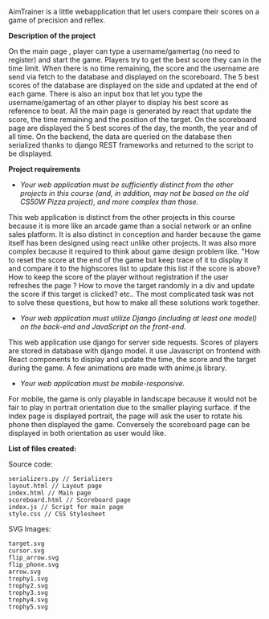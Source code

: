 AimTrainer is a little webapplication that let users compare their scores on a game of precision and reflex.

**Description of the project**

On the main page , player can type a username/gamertag (no need to register) and start the game. 
Players try to get the best score they can in the time limit. 
When there is no time remaining, the score and the username are send via fetch to the database and displayed on the scoreboard.
The 5 best scores of the database are displayed on the side and updated at the end of each game. 
There is also an input box that let you type the username/gamertag of an other player to display his best score as reference to beat.
All the main page is generated by react that update the score, the time remaining and the position of the target.
On the scoreboard page are displayed the 5 best scores of the day, the month, the year and of all time.
On the backend, the data are queried on the database then serialized thanks to django REST frameworks and returned to the script to be displayed.

**Project requirements** 

- *Your web application must be sufficiently distinct from the other projects in this course (and, in addition, may not be based on the old CS50W Pizza project), and more complex than those.*
    
This web application is distinct from the other projects in this course because it is more like an arcade game than a social network or an online sales platform. It is also distinct in conception and harder because the game itself has been designed using react unlike other projects. 
It was also more complex because it required to think about game design problem like. "How to reset the score at the end of the game but keep trace of it to display it and compare it to the highscores list to update this list if the score is above? How to keep the score of the player without registration if the user refreshes the page ? How to move the target randomly in a div and update the score if this target is clicked? etc.. The most complicated task was not to solve these questions, but how to make all these solutions work together.

- *Your web application must utilize Django (including at least one model) on the back-end and JavaScript on the front-end.*

This web application use django for server side requests. Scores of players are stored in database with django model. it use Javascript on frontend with React components to display and update the time, the score and the target during the game. A few animations are made with anime.js library.


- *Your web application must be mobile-responsive.*

For mobile, the game is only playable in landscape because it would not be fair to play in portrait orientation due to the smaller playing surface. if the index page is displayed portrait, the page will ask the user to rotate his phone then displayed the game. Conversely the scoreboard page can be displayed in both orientation as user would like.


**List of files created:**

Source code:

    serializers.py // Serializers 
    layout.html // Layout page
    index.html // Main page
    scoreboard.html // Scoreboard page
    index.js // Script for main page
    style.css // CSS Stylesheet
    
SVG Images:

    target.svg 
    cursor.svg
    flip_arrow.svg
    flip_phone.svg
    arrow.svg
    trophy1.svg
    trophy2.svg
    trophy3.svg
    trophy4.svg
    trophy5.svg

